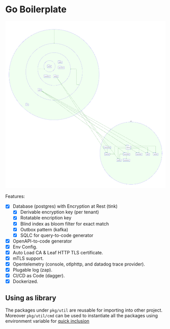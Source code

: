 # Go Boilerplate

![Package Dependency](./diagram.svg)

Features:

- [x] Database (postgres) with Encryption at Rest (tink)
  - [x] Derivable encryption key (per tenant)
  - [x] Rotatable encription key
  - [x] Blind index as bloom filter for exact match
  - [x] Outbox pattern (kafka)
  - [x] SQLC for query-to-code generator
- [x] OpenAPI-to-code generator
- [x] Env Config.
- [x] Auto Load CA & Leaf HTTP TLS certificate.
- [x] mTLS support.
- [x] Opentelemetry (console, otlphttp, and datadog trace provider).
- [x] Plugable log (zap).
- [x] CI/CD as Code (dagger).
- [x] Dockerized.

## Using as library

The packages under `pkg/util` are reusable for importing into other project. Moreover `pkg/util/cmd` can be used to instantiate all the packages using environment variable for [quick inclusion](./pkg/cmd/cmd.go#L117-135)
